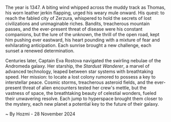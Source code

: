 
The year is 1347.  A biting wind whipped across the muddy track as Thomas, his worn leather jerkin flapping, urged his weary mule onward.  His quest: to reach the fabled city of Zerzura, whispered to hold the secrets of lost civilizations and unimaginable riches.  Bandits, treacherous mountain passes, and the ever-present threat of disease were his constant companions, but the lure of the unknown, the thrill of the open road, kept him pushing ever eastward, his heart pounding with a mixture of fear and exhilarating anticipation.  Each sunrise brought a new challenge, each sunset a renewed determination.


Centuries later, Captain Eva Rostova navigated the swirling nebulae of the Andromeda galaxy.  Her starship, the *Stardust Wanderer*, a marvel of advanced technology, leaped between star systems with breathtaking speed.  Her mission: to locate a lost colony rumored to possess a key to interstellar peace.  Cosmic storms, treacherous asteroid fields, and the ever-present threat of alien encounters tested her crew's mettle, but the vastness of space, the breathtaking beauty of celestial wonders, fueled their unwavering resolve.  Each jump to hyperspace brought them closer to the mystery, each new planet a potential key to the future of their galaxy.

~ By Hozmi - 28 November 2024
